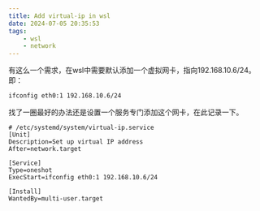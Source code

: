 ```yaml
---
title: Add virtual-ip in wsl
date: 2024-07-05 20:35:53
tags:
    - wsl
    - network
---
```


有这么一个需求，在wsl中需要默认添加一个虚拟网卡，指向192.168.10.6/24。即：

```bash
ifconfig eth0:1 192.168.10.6/24
```

找了一圈最好的办法还是设置一个服务专门添加这个网卡，在此记录一下。

```
# /etc/systemd/system/virtual-ip.service
[Unit]
Description=Set up virtual IP address
After=network.target

[Service]
Type=oneshot
ExecStart=ifconfig eth0:1 192.168.10.6/24

[Install]
WantedBy=multi-user.target
```
